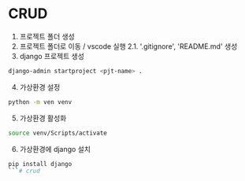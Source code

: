 # CRUD

1. 프로젝트 폴더 생성
2. 프로젝트 폴더로 이동 / vscode 실행
    2.1. '.gitignore', 'README.md' 생성
3. django 프로젝트 생성
```bash
django-admin startproject <pjt-name> .
```
4. 가상환경 설정
```bash
python -m ven venv
```
5. 가상환경 활성화
```bash
source venv/Scripts/activate
```
6. 가상환경에 django 설치
```bash
pip install django
```# crud
